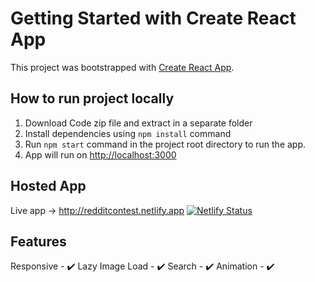 # Getting Started with Create React App

This project was bootstrapped with [Create React App](https://github.com/facebook/create-react-app).

## How to run project locally

1. Download Code zip file and extract in a separate folder
2. Install dependencies using `npm install` command
3. Run `npm start` command in the project root directory to run the app.
4. App will run on [http://localhost:3000](http://localhost:3000)

## Hosted App

Live app -> http://redditcontest.netlify.app [![Netlify Status](https://api.netlify.com/api/v1/badges/818f850a-2acb-48bd-b323-bf809536f57d/deploy-status)](https://app.netlify.com/sites/redditcontest/deploys)

## Features

Responsive - ✔️
Lazy Image Load - ✔️
Search - ✔️
Animation - ✔️


